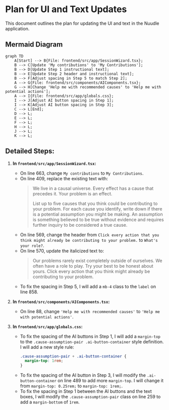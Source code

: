 # Plan for UI and Text Updates

This document outlines the plan for updating the UI and text in the Nuudle application.

## Mermaid Diagram

```mermaid
graph TD
    A[Start] --> B{File: frontend/src/app/SessionWizard.tsx};
    B --> C[Update 'My contributions' to 'My Contributions'];
    B --> D[Update Step 1 instructional text];
    B --> E[Update Step 2 header and instructional text];
    B --> F[Adjust spacing in Step 5 to match Step 2];
    A --> G{File: frontend/src/components/AIComponents.tsx};
    G --> H[Change 'Help me with recommended causes' to 'Help me with potential actions'];
    A --> I{File: frontend/src/app/globals.css};
    I --> J[Adjust AI button spacing in Step 1];
    I --> K[Adjust AI button spacing in Step 3];
    C --> L[End];
    D --> L;
    E --> L;
    F --> L;
    H --> L;
    J --> L;
    K --> L;
```

## Detailed Steps:

1.  **In `frontend/src/app/SessionWizard.tsx`:**
    *   On line 663, change `My contributions` to `My Contributions`.
    *   On line 409, replace the existing text with:
        > We live in a causal universe. Every effect has a cause that precedes it. Your problem is an effect.
        >
        > List up to five causes that you think could be contributing to your problem. For each cause you identify, write down if there is a potential assumption you might be making. An assumption is something believed to be true without evidence and requires further inquiry to be considered a true cause.
    *   On line 569, change the header from `Click every action that you think might already be contributing to your problem.` to `What's your role?`.
    *   On line 570, update the italicized text to:
        > Our problems rarely exist completely outside of ourselves. We often have a role to play. Try your best to be honest about yours. Click every action that you think might already be contributing to your problem.
    *   To fix the spacing in Step 5, I will add a `mb-4` class to the `label` on line 858.

2.  **In `frontend/src/components/AIComponents.tsx`:**
    *   On line 88, change `'Help me with recommended causes'` to `'Help me with potential actions'`.

3.  **In `frontend/src/app/globals.css`:**
    *   To fix the spacing of the AI buttons in Step 1, I will add a `margin-top` to the `.cause-assumption-pair .ai-button-container` style definition. I will add a new style rule:
        ```css
        .cause-assumption-pair + .ai-button-container {
          margin-top: 1rem;
        }
        ```
    *   To fix the spacing of the AI button in Step 3, I will modify the `.ai-button-container` on line 489 to add more `margin-top`. I will change it from `margin-top: 0.25rem;` to `margin-top: 1rem;`.
    *   To fix the spacing in Step 1 between the AI buttons and the text boxes, I will modify the `.cause-assumption-pair` class on line 259 to add a `margin-bottom` of `1rem`.